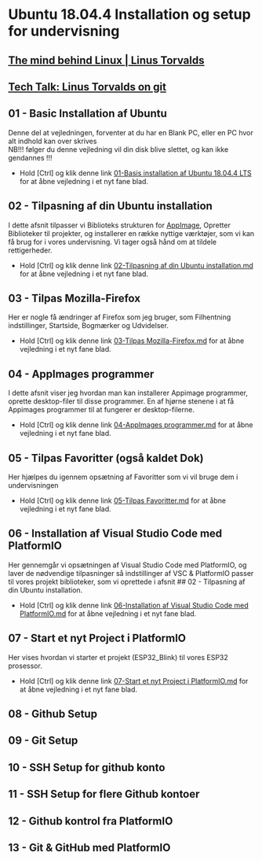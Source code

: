 # Ubuntu 18.04.4 Installation og setup for undervisning
## [The mind behind Linux | Linus Torvalds](https://www.youtube.com/watch?v=o8NPllzkFhE)
## [Tech Talk: Linus Torvalds on git](https://www.youtube.com/watch?v=4XpnKHJAok8)


## 01 - Basic Installation af Ubuntu
Denne del at vejledningen, forventer at du har en Blank PC, eller en PC hvor alt indhold kan over skrives   
NB!!! følger du denne vejledning vil din disk blive slettet, og kan ikke gendannes !!!
* Hold [Ctrl] og klik denne link [01-Basis installation af Ubuntu 18.04.4 LTS](https://github.com/mstedet/Ubuntu-18.04-Setup/blob/master/01-Basis%20installation%20af%20Ubuntu.md) for at åbne vejledning i et nyt fane blad.

## 02 - Tilpasning af din Ubuntu installation
I dette afsnit tilpasser vi Biblioteks strukturen for [AppImage](https://appimage.org/), Opretter Biblioteker til projekter, og installerer en række nyttige værktøjer, som vi kan få brug for i vores undervisning. Vi tager også hånd om at tildele rettigerheder.
* Hold [Ctrl] og klik denne link [02-Tilpasning af din Ubuntu installation.md](https://github.com/mstedet/Ubuntu-18.04-Setup/blob/master/02-Tilpasning%20af%20din%20Ubuntu%20installation.md) for at åbne vejledning i et nyt fane blad.

## 03 - Tilpas Mozilla-Firefox
Her er nogle få ændringer af Firefox som jeg bruger, som Filhentning indstillinger, Startside, Bogmærker og Udvidelser.
* Hold [Ctrl] og klik denne link [03-Tilpas Mozilla-Firefox.md](https://github.com/mstedet/Ubuntu-18.04-Setup/blob/master/03-Tilpas%20Mozilla-Firefox.md) for at åbne vejledning i et nyt fane blad.

## 04 - AppImages programmer
I dette afsnit viser jeg hvordan man kan installerer Appimage programmer, oprette desktop-filer til disse programmer. En af hjørne stenene i at få Appimages programmer til at fungerer er desktop-filerne. 
* Hold [Ctrl] og klik denne link [04-AppImages programmer.md](https://github.com/mstedet/Ubuntu-18.04-Setup/blob/master/04-AppImages%20programmer.md) for at åbne vejledning i et nyt fane blad.

## 05 - Tilpas Favoritter (også kaldet Dok)
Her hjælpes du igennem opsætning af Favoritter som vi vil bruge dem i undervisningen
* Hold [Ctrl] og klik denne link [05-Tilpas Favoritter.md](https://github.com/mstedet/Ubuntu-18.04-Setup/blob/master/05-Tilpas%20Favoritter.md) for at åbne vejledning i et nyt fane blad.

## 06 - Installation af Visual Studio Code med PlatformIO 
Her gennemgår vi opsætningen af Visual Studio Code med PlatformIO, og laver de nødvendige tilpasninger så indstillinger af VSC & PlatformIO passer til vores projekt biblioteker, som vi oprettede i afsnit ## 02 - Tilpasning af din Ubuntu installation.
* Hold [Ctrl] og klik denne link [06-Installation af Visual Studio Code med PlatformIO.md](https://github.com/mstedet/Ubuntu-18.04-Setup/blob/master/06-Installation%20af%20Visual%20Studio%20Code%20med%20PlatformIO.md) for at åbne vejledning i et nyt fane blad.

## 07 - Start et nyt Project i PlatformIO
Her vises hvordan vi starter et projekt (ESP32_Blink) til vores ESP32 prosessor.
* Hold [Ctrl] og klik denne link [07-Start et nyt Project i PlatformIO.md](https://github.com/mstedet/Ubuntu-18.04-Setup/blob/master/07-Start%20et%20nyt%20Project%20i%20PlatformIO.md) for at åbne vejledning i et nyt fane blad.

## 08 - Github Setup

## 09 - Git Setup

## 10 - SSH Setup for github konto

## 11 - SSH Setup for flere Github kontoer

## 12 - Github kontrol fra PlatformIO

## 13 - Git & GitHub med PlatformIO
